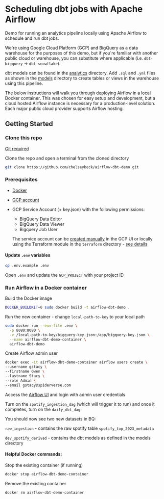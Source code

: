 # Scheduling dbt jobs with Apache Airflow

Demo for running an analytics pipeline locally using Apache Airflow to schedule and run dbt jobs.

We're using Google Cloud Platform (GCP) and BigQuery as a data warehouse for the purposes of this demo, but if you're familiar with another public cloud or warehouse, you can substitute where applicable (i.e. `dbt-bigquery` -> `dbt-snowflake`).

dbt models can be found in the [analytics](/analytics) directory. Add `.sql` and `.yml` files as shown in the [models](/analytics/models) directory to create tables or views in the warehouse using this pipeline.

The below instructions will walk you through deploying Airflow in a local Docker container. This was chosen for easy setup and development, but a cloud hosted Airflow instance is necessary for a production-level solution. Each major public cloud provider supports Airflow hosting.

## Getting Started

### Clone this repo 
[Git required](https://git-scm.com/book/en/v2/Getting-Started-Installing-Git)

Clone the repo and open a terminal from the cloned directory

```bash
git clone https://github.com/chelseybeck/airflow-dbt-demo.git
```

### Prerequisites
- [Docker](https://docs.docker.com/engine/install/)
- [GCP account](https://cloud.google.com/solutions/smb)
- GCP Service Account (+ key.json) with the following permissions:
  - BigQuery Data Editor
  - BigQuery Data Viewer
  - Bigquery Job User

  The service account can be [created manually](https://cloud.google.com/iam/docs/service-accounts-create#creating) in the GCP UI or locally using the Terraform module in the `terraform` directory - [see details](/terraform/README.md)

#### Update `.env` variables

```bash
cp .env.example .env
```

Open `.env` and update the `GCP_PROJECT` with your project ID

### Run Airflow in a Docker container

Build the Docker image
```bash
DOCKER_BUILDKIT=0 sudo docker build -t airflow-dbt-demo .
```

Run the new container - change `local-path-to-key` to your local path
```bash
sudo docker run --env-file .env \
  -p 8080:8080 \
  -v /local-path-to-key/bigquery-key.json:/app/bigquery-key.json \
  --name airflow-dbt-demo-container \
  airflow-dbt-demo
```


Create Airflow admin user
```bash
docker exec -it airflow-dbt-demo-container airflow users create \
--username gstacy \
--firstname Gwen \
--lastname Stacy \
--role Admin \
--email gstacy@spiderverse.com
```

Access the [Airflow UI](http://0.0.0.0:8080/home) and login with admin user credentials

Turn on the `spotify_ingestion_dag` (which will trigger it to run) and once it completes, turn on the `daily_dbt_dag`. 

You should now see two new datasets in BQ:

`raw_ingestion` - contains the raw spotify table `spotify_top_2023_metadata`

`dev_spotify_derived` - contains the dbt models as defined in the models directory

#### Helpful Docker commands:

Stop the existing container (if running)
```bash
docker stop airflow-dbt-demo-container
```

Remove the existing container
```bash
docker rm airflow-dbt-demo-container
```

